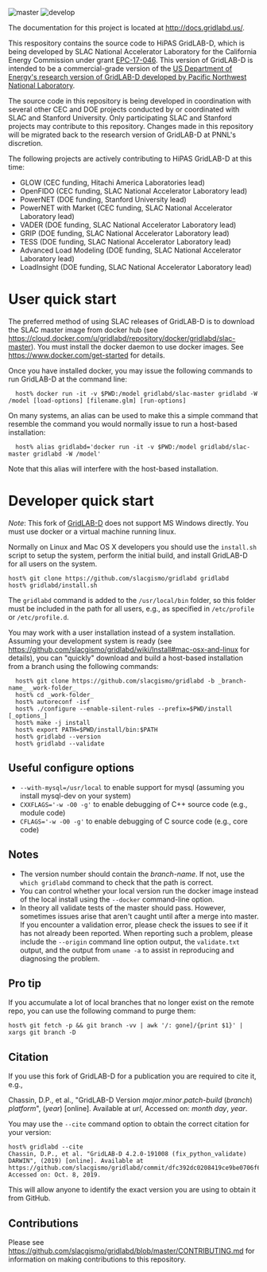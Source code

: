 ![master](https://github.com/dchassin/gridlabd/workflows/master/badge.svg) ![develop](https://github.com/slacgismo/gridlabd/workflows/develop/badge.svg?branch=develop)

The documentation for this project is located at http://docs.gridlabd.us/.

This respository contains the source code to HiPAS GridLAB-D, which is being developed by SLAC National Accelerator Laboratory for the California Energy Commission under grant [EPC-17-046](https://www.energy.ca.gov/filebrowser/download/1147).  This version of GridLAB-D is intended to be a commercial-grade version of the [US Department of Energy's research version of GridLAB-D developed by Pacific Northwest National Laboratory](https://github.com/gridlab-d/gridlab-d).

The source code in this repository is being developed in coordination with several other CEC and DOE projects conducted by or coordinated with SLAC and Stanford University.  Only participating SLAC and Stanford projects may contribute to this repository.  Changes made in this repository will be migrated back to the research version of GridLAB-D at PNNL's discretion.

The following projects are actively contributing to HiPAS GridLAB-D at this time:

  * GLOW (CEC funding, Hitachi America Laboratories lead)
  * OpenFIDO (CEC funding, SLAC National Accelerator Laboratory lead)
  * PowerNET (DOE funding, Stanford University lead)
  * PowerNET with Market (CEC funding, SLAC National Accelerator Laboratory lead)
  * VADER (DOE funding, SLAC National Accelerator Laboratory lead)
  * GRIP (DOE funding, SLAC National Accelerator Laboratory lead)
  * TESS (DOE funding, SLAC National Accelerator Laboratory lead)
  * Advanced Load Modeling (DOE funding, SLAC National Accelerator Laboratory lead)
  * LoadInsight (DOE funding, SLAC National Accelerator Laboratory lead)

# User quick start

The preferred method of using SLAC releases of GridLAB-D is to download the SLAC master image from docker hub (see https://cloud.docker.com/u/gridlabd/repository/docker/gridlabd/slac-master).  You must install the docker daemon to use docker images.  See https://www.docker.com/get-started for details.

Once you have installed docker, you may issue the following commands to run GridLAB-D at the command line:
~~~
  host% docker run -it -v $PWD:/model gridlabd/slac-master gridlabd -W /model [load-options] [filename.glm] [run-options] 
~~~ 
On many systems, an alias can be used to make this a simple command that resemble the command you would normally issue to run a host-based installation:
~~~
  host% alias gridlabd='docker run -it -v $PWD:/model gridlabd/slac-master gridlabd -W /model'
~~~
Note that this alias will interfere with the host-based installation.

# Developer quick start

*Note*: This fork of [GridLAB-D](https://github.com/gridlab-d/gridlab-d) does not support MS Windows directly. You must use docker or a virtual machine running linux.

Normally on Linux and Mac OS X developers you should use the `install.sh` script to setup the system, perform the initial build, and install GridLAB-D for all users on the system. 
~~~
host% git clone https://github.com/slacgismo/gridlabd gridlabd
host% gridlabd/install.sh
~~~

The `gridlabd` command is added to the `/usr/local/bin` folder, so this folder must be included in the path for all users, e.g., as specified in `/etc/profile` or `/etc/profile.d`.

You may work with a user installation instead of a system installation. Assuming your development system is ready (see https://github.com/slacgismo/gridlabd/wiki/Install#mac-osx-and-linux for details), you can "quickly" download and build a host-based installation from a branch using the following commands:

~~~
  host% git clone https://github.com/slacgismo/gridlabd -b _branch-name_ _work-folder_
  host% cd _work-folder_
  host% autoreconf -isf
  host% ./configure --enable-silent-rules --prefix=$PWD/install [_options_]
  host% make -j install
  host% export PATH=$PWD/install/bin:$PATH
  host% gridlabd --version
  host% gridlabd --validate
~~~

## Useful configure options
 - `--with-mysql=/usr/local` to enable support for mysql (assuming you install mysql-dev on your system)
 - `CXXFLAGS='-w -O0 -g'` to enable debugging of C++ source code (e.g., module code)
 - `CFLAGS='-w -O0 -g'` to enable debugging of C source code (e.g., core code)

## Notes
- The version number should contain the _branch-name_.  If not, use the `which gridlabd` command to check that the path is correct.
- You can control whether your local version run the docker image instead of the local install using the `--docker` command-line option.
- In theory all validate tests of the master should pass. However, sometimes issues arise that aren't caught until after a merge into master.  If you encounter a validation error, please check the issues to see if it has not already been reported.  When reporting such a problem, please include the `--origin` command line option output, the `validate.txt` output, and the output from `uname -a` to assist in reproducing and diagnosing the problem.

## Pro tip

If you accumulate a lot of local branches that no longer exist on the remote repo, you can use the following command to purge them:

~~~
host% git fetch -p && git branch -vv | awk '/: gone]/{print $1}' | xargs git branch -D
~~~

## Citation

If you use this fork of GridLAB-D for a publication you are required to cite it, e.g.,

Chassin, D.P., et al., "GridLAB-D Version _major_._minor_._patch_-_build_ (_branch_) _platform_", (_year_) [online]. Available at _url_, Accessed on: _month_ _day_, _year_.

You may use the `--cite` command option to obtain the correct citation for your version:
~~~
host% gridlabd --cite
Chassin, D.P., et al. "GridLAB-D 4.2.0-191008 (fix_python_validate) DARWIN", (2019) [online]. Available at https://github.com/slacgismo/gridlabd/commit/dfc392dc0208419ce9be0706f699fdd9a11e3f5b, Accessed on: Oct. 8, 2019.
~~~
This will allow anyone to identify the exact version you are using to obtain it from GitHub.

## Contributions

Please see https://github.com/slacgismo/gridlabd/blob/master/CONTRIBUTING.md for information on making contributions to this repository.
